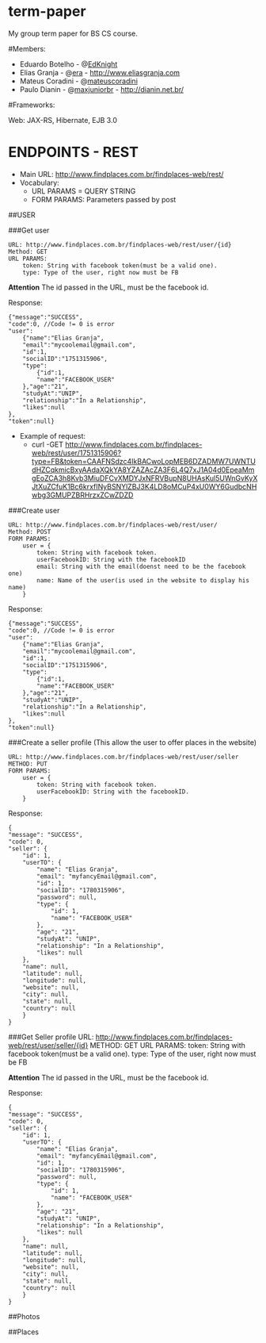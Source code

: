 term-paper
==========

My group term paper for BS CS course.

#Members:
* Eduardo Botelho - @[EdKnight](https://github.com/EdKnight)
* Elias Granja - @[era](https://github.com/era) - http://www.eliasgranja.com 
* Mateus Coradini - @[mateuscoradini](https://github.com/mateuscoradini)
* Paulo Dianin - @[maxjuniorbr](https://github.com/maxjuniorbr) -  http://dianin.net.br/



#Frameworks:

Web: JAX-RS, Hibernate, EJB 3.0

ENDPOINTS - REST
==========

* Main URL: http://www.findplaces.com.br/findplaces-web/rest/
* Vocabulary:
	* URL PARAMS = QUERY STRING
	* FORM PARAMS: Parameters passed by post

##USER 

###Get user

	URL: http://www.findplaces.com.br/findplaces-web/rest/user/{id}
	Method: GET
	URL PARAMS:
		token: String with facebook token(must be a valid one).
		type: Type of the user, right now must be FB

**Attention** The id passed in the URL, must be the facebook id.

Response:
	
	{"message":"SUCCESS",
	"code":0, //Code != 0 is error	
	"user":
		{"name":"Elias Granja",
		"email":"mycoolemail@gmail.com",
		"id":1,
		"socialID":"1751315906",
		"type":
			{"id":1,
			"name":"FACEBOOK_USER"
		},"age":"21",
		"studyAt":"UNIP",
		"relationship":"In a Relationship",
		"likes":null
	},
	"token":null}

* Example of request:
	* curl -GET http://www.findplaces.com.br/findplaces-web/rest/user/1751315906?type=FB&token=CAAFNSdzc4IkBACwoLopMEB6DZADMW7UWNTUdHZCqkmicBxyAAdaXQkYA8YZAZAcZA3F6L4Q7xJ1A04d0EpeaMmgEoZCA3h8Kvb3MiuDFCvXMDYJxNFRVBupN8UHAsKul5UWnGvKyXJtXuZCfuK1Bc6krxfINyBSNYlZBJ3K4LD8oMCuP4xU0WY6GudbcNHwbg3GMUPZBRHrzxZCwZDZD
	
###Create user

	URL: http://www.findplaces.com.br/findplaces-web/rest/user/
	Method: POST
	FORM PARAMS:
		user = {
			token: String with facebook token.
			userFacebookID: String with the facebookID
			email: String with the email(doenst need to be the facebook one)
			name: Name of the user(is used in the website to display his name)
		}

Response:
	
	{"message":"SUCCESS",
	"code":0, //Code != 0 is error	
	"user":
		{"name":"Elias Granja",
		"email":"mycoolemail@gmail.com",
		"id":1,
		"socialID":"1751315906",
		"type":
			{"id":1,
			"name":"FACEBOOK_USER"
		},"age":"21",
		"studyAt":"UNIP",
		"relationship":"In a Relationship",
		"likes":null
	},
	"token":null}
	
###Create a seller profile
(This allow the user to offer places in the website)

	URL: http://www.findplaces.com.br/findplaces-web/rest/user/seller
	METHOD: PUT
	FORM PARAMS:
		user = {
			token: String with facebook token.
			userFacebookID: String with the facebookID.
		}

Response:

	{
    "message": "SUCCESS",
    "code": 0,
    "seller": {
        "id": 1,
        "userTO": {
            "name": "Elias Granja",
            "email": "myfancyEmail@gmail.com",
            "id": 1,
            "socialID": "1780315906",
            "password": null,
            "type": {
                "id": 1,
                "name": "FACEBOOK_USER"
            },
            "age": "21",
            "studyAt": "UNIP",
            "relationship": "In a Relationship",
            "likes": null
        },
        "name": null,
        "latitude": null,
        "longitude": null,
        "website": null,
        "city": null,
        "state": null,
        "country": null
    	}
	}
		
###Get Seller profile
	URL: http://www.findplaces.com.br/findplaces-web/rest/user/seller/{id}
	METHOD: GET
	URL PARAMS:
		token: String with facebook token(must be a valid one).
		type: Type of the user, right now must be FB
		
**Attention** The id passed in the URL, must be the facebook id.

Response:

	{
    "message": "SUCCESS",
    "code": 0,
    "seller": {
        "id": 1,
        "userTO": {
            "name": "Elias Granja",
            "email": "myfancyEmail@gmail.com",
            "id": 1,
            "socialID": "1780315906",
            "password": null,
            "type": {
                "id": 1,
                "name": "FACEBOOK_USER"
            },
            "age": "21",
            "studyAt": "UNIP",
            "relationship": "In a Relationship",
            "likes": null
        },
        "name": null,
        "latitude": null,
        "longitude": null,
        "website": null,
        "city": null,
        "state": null,
        "country": null
    	}
	}

##Photos


##Places



